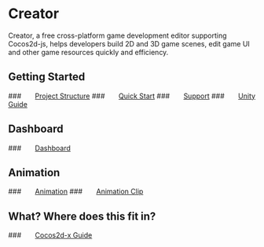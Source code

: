 # Creator
Creator, a free cross-platform game development editor supporting Cocos2d-js,
helps developers build 2D and 3D game scenes, edit game UI and other game resources
quickly and efficiency.

## Getting Started
###&emsp;&emsp;[Project Structure](creator-chapters/getting-started/project-structure.md)
###&emsp;&emsp;[Quick Start](creator-chapters/getting-started/quick-start.md)
###&emsp;&emsp;[Support](creator-chapters/getting-started/support.md)
###&emsp;&emsp;[Unity Guide](creator-chapters/getting-started/unity-guide.md)

## Dashboard
###&emsp;&emsp;[Dashboard](creator-chapters/dashboard.md)

<!--###&emsp;&emsp;[](basics/index.md)-->
<!--###&emsp;&emsp;[](asset-workflow/index.md)-->
<!--###&emsp;&emsp;[](content-workflow/index.md)-->
<!--###&emsp;&emsp;[](scripting/index.md)-->

## Animation
###&emsp;&emsp;[Animation](creator-chapters/animation/animation.md)
###&emsp;&emsp;[Animation Clip](creator-chapters/animation/animation-clip.md)

## What? Where does this fit in?
###&emsp;&emsp;[Cocos2d-x Guide](creator-chapters/cocos2d-x-guide.md)

<!--###&emsp;&emsp;[](ui/index.md)-->
<!--###&emsp;&emsp;[](components/index.md)-->
<!--###&emsp;&emsp;[](publish/index.md)-->
<!--###&emsp;&emsp;[](extension/index.md)-->
